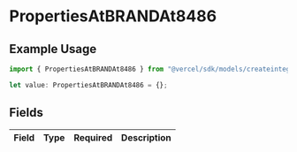 # PropertiesAtBRANDAt8486

## Example Usage

```typescript
import { PropertiesAtBRANDAt8486 } from "@vercel/sdk/models/createintegrationstoredirectop.js";

let value: PropertiesAtBRANDAt8486 = {};
```

## Fields

| Field       | Type        | Required    | Description |
| ----------- | ----------- | ----------- | ----------- |